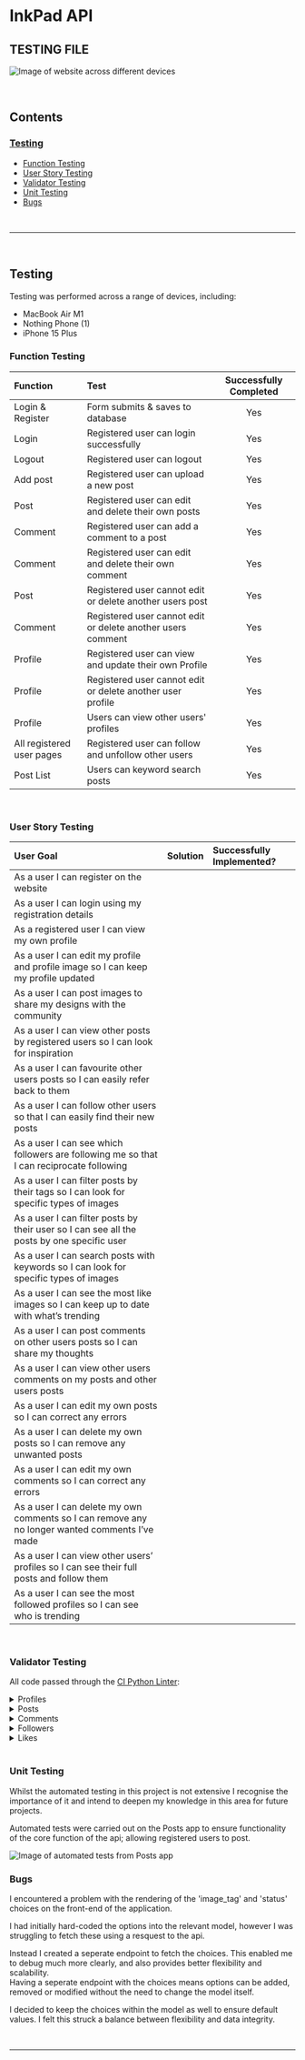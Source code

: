 # InkPad API

## TESTING FILE

![Image of website across different devices](static/readme_images/responsiveimg.webp)

<br>

## Contents

### [Testing](#testing-1)
- [Function Testing](#function-testing)
- [User Story Testing](#user-story-testing)
- [Validator Testing](#validator-testing)
- [Unit Testing](#unit-testing)
- [Bugs](#bugs)

<br>

----

<br>

## Testing
Testing was performed across a range of devices, including:
- MacBook Air M1
- Nothing Phone (1)
- iPhone 15 Plus

### **Function Testing**

| Function                  | Test                                                                     | Successfully Completed |
| :------------------------ | :----------------------------------------------------------------------- | :--------------------: |
| Login & Register          | Form submits & saves to database                                         |          Yes           |
| Login                     | Registered user can login successfully                                   |          Yes           |
| Logout                    | Registered user can logout                                               |          Yes           |
| Add post                  | Registered user can upload a new post                                    |          Yes           |
| Post                      | Registered user can edit and delete their own posts                      |          Yes           |
| Comment                   | Registered user can add a comment to a post                              |          Yes           |
| Comment                   | Registered user can edit and delete their own comment                    |          Yes           |
| Post                      | Registered user cannot edit or delete another users post                 |          Yes           |
| Comment                   | Registered user cannot edit or delete another users comment              |          Yes           |
| Profile                   | Registered user can view and update their own Profile                    |          Yes           |
| Profile                   | Registered user cannot edit or delete another user profile               |          Yes           |
| Profile                   | Users can view other users' profiles                                     |          Yes           |
| All registered user pages | Registered user can follow and unfollow other users                      |          Yes           |
| Post List                 | Users can keyword search posts                                           |          Yes           |


<br>

### **User Story Testing**


| User Goal                                                                                      | Solution    | Successfully Implemented? |
| :--------------------------------------------------------------------------------------------- | :--------   | :-----------------------  |
| As a user I can register on the website                                                        |             |                           |
| As a user I can login using my registration details                                            |             |                           |
| As a registered user I can view my own profile                                                 |             |                           |   
| As a user I can edit my profile and profile image so I can keep my profile updated             |             |                           |
| As a user I can post images to share my designs with the community                             |             |                           | 
| As a user I can view other posts by registered users so I can look for inspiration             |             |                           |
| As a user I can favourite other users posts so I can easily refer back to them                 |             |                           |
| As a user I can follow other users so that I can easily find their new posts                   |             |                           | 
| As a user I can see which followers are following me so that I can reciprocate following       |             |                           | 
| As a user I can filter posts by their tags so I can look for specific types of images          |             |                           |
| As a user I can filter posts by their user so I can see all the posts by one specific user     |             |                           |
| As a user I can search posts with keywords so I can look for specific types of images          |             |                           |
| As a user I can see the most like images so I can keep up to date with what’s trending         |             |                           |
| As a user I can post comments on other users posts so I can share my thoughts                  |             |                           |
| As a user I can view other users comments on my posts and other users posts                    |             |                           |
| As a user I can edit my own posts so I can correct any errors                                  |             |                           | 
| As a user I can delete my own posts so I can remove any unwanted posts                         |             |                           | 
| As a user I can edit my own comments so I can correct any errors                               |             |                           | 
| As a user I can delete my own comments so I can remove any no longer wanted comments I’ve made |             |                           |
| As a user I can view other users’ profiles so I can see their full posts and follow them       |             |                           |
| As a user I can see the most followed profiles so I can see who is trending                    |             |                           |

<br>

### **Validator Testing**

All code passed through the [CI Python Linter](https://pep8ci.herokuapp.com/):

<details>
<summary>Profiles</summary>

![Screenshot of CI Python Linter Profiles: urls.py](static/readme_images/profiles_urls.webp)
![Screenshot of CI Python Linter Profiles: models.py](static/readme_images/profiles_models.webp)
![Screenshot of CI Python Linter Profiles: serializers.py](static/readme_images/profiles_serializers.webp)
![Screenshot of CI Python Linter Profiles: views.py](static/readme_images/profiles_views.webp)

</details>
<details>
<summary>Posts</summary>

![Screenshot of CI Python Linter Posts: urls.py](static/readme_images/post_urls.webp)
![Screenshot of CI Python Linter Posts: models.py](static/readme_images/post_models.webp)
![Screenshot of CI Python Linter Posts: serializers.py](static/readme_images/post_serializers.webp)
![Screenshot of CI Python Linter Posts: views.py](static/readme_images/post_views.webp)

</details>
<details>
<summary>Comments</summary>

![Screenshot of CI Python Linter Comments: urls.py](static/readme_images/comments_urls.webp)
![Screenshot of CI Python Linter Comments: models.py](static/readme_images/comments_models.webp)
![Screenshot of CI Python Linter Comments: serializers.py](static/readme_images/comments_serializers.webp)
![Screenshot of CI Python Linter Comments: views.py](static/readme_images/comments_views.webp)

</details>
<details>
<summary>Followers</summary>

![Screenshot of CI Python Linter Followers: urls.py](static/readme_images/followers_urls.webp)
![Screenshot of CI Python Linter Followers: models.py](static/readme_images/followers_models.webp)
![Screenshot of CI Python Linter Followers: serializers.py](static/readme_images/followers_serializers.webp)
![Screenshot of CI Python Linter Followers: views.py](static/readme_images/followers_views.webp)

</details>
<details>
<summary>Likes</summary>

![Screenshot of CI Python Linter Likes: urls.py](static/readme_images/likes_urls.webp)
![Screenshot of CI Python Linter Likes: models.py](static/readme_images/likes_models.webp)
![Screenshot of CI Python Linter Likes: serializers.py](static/readme_images/likes_serializers.webp)
![Screenshot of CI Python Linter Likes: views.py](static/readme_images/likes_views.webp)

</details>

<br>

### **Unit Testing**

Whilst the automated testing in this project is not extensive I recognise the importance of it and intend to deepen my knowledge in this area for future projects.

Automated tests were carried out on the Posts app to ensure functionality of the core function of the api; allowing registered users to post.

![Image of automated tests from Posts app](static/readme_images/post_tests.webp)

### **Bugs**

I encountered a problem with the rendering of the 'image_tag' and 'status' choices on the front-end of the application. 

I had initially hard-coded the options into the relevant model, however I was struggling to fetch these using a resquest to the api. 

Instead I created a seperate endpoint to fetch the choices. This enabled me to debug much more clearly, and also provides better flexibility and scalability. \
Having a seperate endpoint with the choices means options can be added, removed or modified without the need to change the model itself.

I decided to keep the choices within the model as well to ensure default values. I felt this struck a balance between flexibility and data integrity.


<br>

---